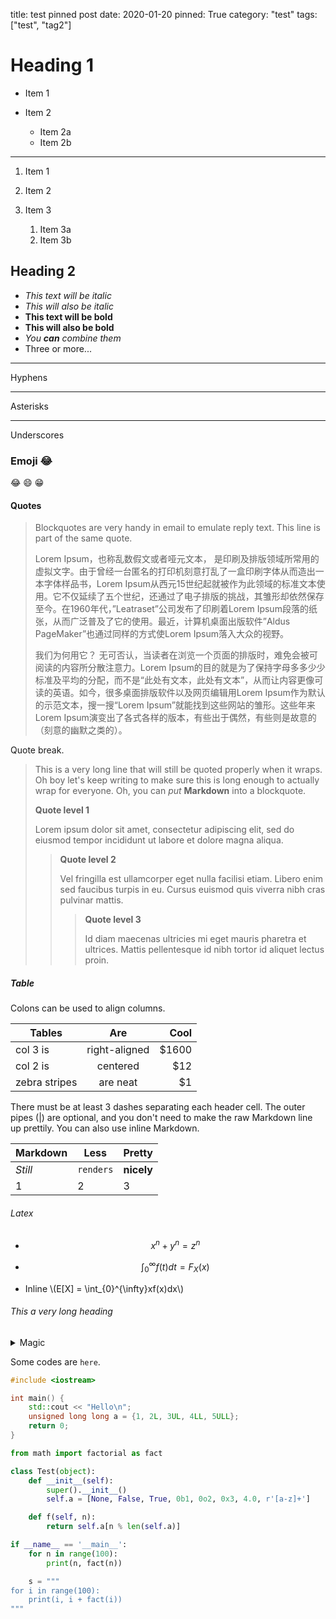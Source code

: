 title: test pinned post
date: 2020-01-20
pinned: True
category: "test"
tags: ["test", "tag2"]

# Heading 1

* Item 1

* Item 2
    * Item 2a
    * Item 2b

---

1. Item 1

1. Item 2

1. Item 3
    1. Item 3a
    1. Item 3b

## Heading 2

- *This text will be italic*
- _This will also be italic_
- **This text will be bold**
- __This will also be bold__
- _You **can** combine them_
- Three or more...

---

Hyphens

***

Asterisks

___

Underscores

### Emoji :joy:

:joy: :smile: :grin:

#### Quotes

> Blockquotes are very handy in email to emulate reply text.
> This line is part of the same quote.
> 
> Lorem Ipsum，也称乱数假文或者哑元文本， 是印刷及排版领域所常用的虚拟文字。由于曾经一台匿名的打印机刻意打乱了一盒印刷字体从而造出一本字体样品书，Lorem Ipsum从西元15世纪起就被作为此领域的标准文本使用。它不仅延续了五个世纪，还通过了电子排版的挑战，其雏形却依然保存至今。在1960年代，”Leatraset”公司发布了印刷着Lorem Ipsum段落的纸张，从而广泛普及了它的使用。最近，计算机桌面出版软件”Aldus PageMaker”也通过同样的方式使Lorem Ipsum落入大众的视野。
> 
> 我们为何用它？
> 无可否认，当读者在浏览一个页面的排版时，难免会被可阅读的内容所分散注意力。Lorem Ipsum的目的就是为了保持字母多多少少标准及平均的分配，而不是“此处有文本，此处有文本”，从而让内容更像可读的英语。如今，很多桌面排版软件以及网页编辑用Lorem Ipsum作为默认的示范文本，搜一搜“Lorem Ipsum”就能找到这些网站的雏形。这些年来Lorem Ipsum演变出了各式各样的版本，有些出于偶然，有些则是故意的（刻意的幽默之类的）。

Quote break.

> This is a very long line that will still be quoted properly when it wraps. Oh boy let's keep writing to make sure this is long enough to actually wrap for everyone. Oh, you can *put* **Markdown** into a blockquote. 
> 
> **Quote level 1**
>
> Lorem ipsum dolor sit amet, consectetur adipiscing elit, sed do eiusmod tempor incididunt ut labore et dolore magna aliqua.
>> **Quote level 2**
>>
>> Vel fringilla est ullamcorper eget nulla facilisi etiam. Libero enim sed faucibus turpis in eu. Cursus euismod quis viverra nibh cras pulvinar mattis.
>>> **Quote level 3**
>>> 
>>> Id diam maecenas ultricies mi eget mauris pharetra et ultrices. Mattis pellentesque id nibh tortor id aliquet lectus proin.

##### Table

Colons can be used to align columns.

| Tables        | Are           | Cool  |
| ------------- |:-------------:| -----:|
| col 3 is      | right-aligned | $1600 |
| col 2 is      | centered      |   $12 |
| zebra stripes | are neat      |    $1 |

There must be at least 3 dashes separating each header cell.
The outer pipes (|) are optional, and you don't need to make the 
raw Markdown line up prettily. You can also use inline Markdown.

Markdown | Less | Pretty
--- | --- | ---
*Still* | `renders` | **nicely**
1 | 2 | 3

###### Latex

- $$x^n + y^n = z^n$$

- $$\int_{0}^{\infty} f(t)dt=F_X(x)$$

- Inline \\(E[X] = \int_{0}^{\infty}xf(x)dx\\)

###### This a very long heading

<details><summary>Magic</summary>
<p>
yes, even hidden code blocks!

```python
print("hello world!")
```

</p>
</details>

Some codes are `here`.

```cpp
#include <iostream>

int main() {
    std::cout << "Hello\n";
    unsigned long long a = {1, 2L, 3UL, 4LL, 5ULL};
    return 0;
}
```

```python
from math import factorial as fact

class Test(object):
    def __init__(self):
        super().__init__()
        self.a = [None, False, True, 0b1, 0o2, 0x3, 4.0, r'[a-z]+']

    def f(self, n):
        return self.a[n % len(self.a)]

if __name__ == '__main__':
    for n in range(100):
        print(n, fact(n))

    s = """
for i in range(100):
    print(i, i + fact(i))
"""
```